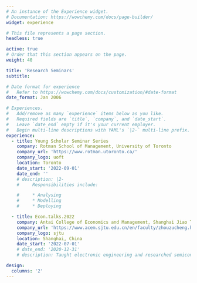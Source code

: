 ```yaml
---
# An instance of the Experience widget.
# Documentation: https://wowchemy.com/docs/page-builder/
widget: experience

# This file represents a page section.
headless: true

active: true
# Order that this section appears on the page.
weight: 40

title: 'Research Seminars'
subtitle:

# Date format for experience
#   Refer to https://wowchemy.com/docs/customization/#date-format
date_format: Jan 2006

# Experiences.
#   Add/remove as many `experience` items below as you like.
#   Required fields are `title`, `company`, and `date_start`.
#   Leave `date_end` empty if it's your current employer.
#   Begin multi-line descriptions with YAML's `|2-` multi-line prefix.
experience:
  - title: Young Scholar Seminar Series
    company: Rotman School of Management, University of Toronto
    company_url: 'https://www.rotman.utoronto.ca/'
    company_logo: uoft
    location: Toronto
    date_start: '2022-09-01'
    date_end: ''
    # description: |2-
    #     Responsibilities include:

    #     * Analysing
    #     * Modelling
    #     * Deploying

  - title: Econ.talks.2022
    company: Antai College of Economics and Management, Shanghai Jiao Tong University
    company_url: 'https://www.acem.sjtu.edu.cn/en/faculty/zhouzucheng.html'
    company_logo: sjtu
    location: Shanghai, China
    date_start: '2022-07-01'
    # date_end: '2020-12-31'
    # description: Taught electronic engineering and researched semiconductor physics.

design:
  columns: '2'
---
```

